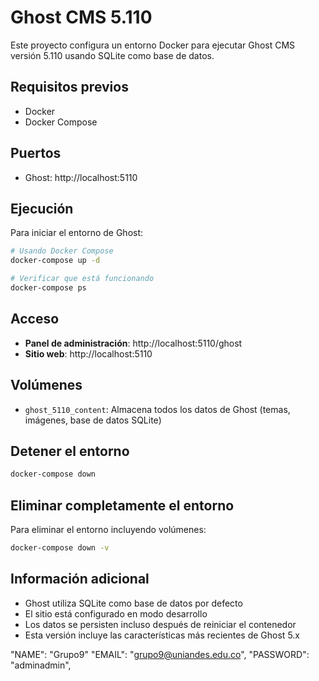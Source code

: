 # Ghost CMS 5.110

Este proyecto configura un entorno Docker para ejecutar Ghost CMS versión 5.110 usando SQLite como base de datos.

## Requisitos previos

- Docker
- Docker Compose

## Puertos

- Ghost: http://localhost:5110

## Ejecución

Para iniciar el entorno de Ghost:

```bash
# Usando Docker Compose
docker-compose up -d

# Verificar que está funcionando
docker-compose ps
```

## Acceso

- **Panel de administración**: http://localhost:5110/ghost
- **Sitio web**: http://localhost:5110

## Volúmenes

- `ghost_5110_content`: Almacena todos los datos de Ghost (temas, imágenes, base de datos SQLite)

## Detener el entorno

```bash
docker-compose down
```

## Eliminar completamente el entorno

Para eliminar el entorno incluyendo volúmenes:

```bash
docker-compose down -v
```

## Información adicional

- Ghost utiliza SQLite como base de datos por defecto
- El sitio está configurado en modo desarrollo
- Los datos se persisten incluso después de reiniciar el contenedor
- Esta versión incluye las características más recientes de Ghost 5.x



"NAME": "Grupo9"
"EMAIL": "grupo9@uniandes.edu.co",
"PASSWORD": "adminadmin",

